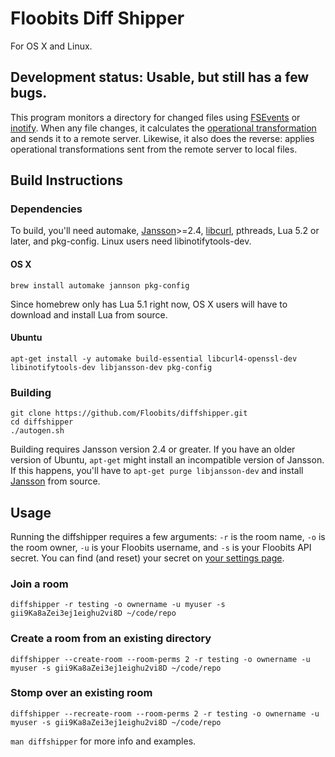 # Floobits Diff Shipper

For OS X and Linux.

## Development status: Usable, but still has a few bugs.

This program monitors a directory for changed files using [FSEvents](http://en.wikipedia.org/wiki/FSEvents) or [inotify](http://en.wikipedia.org/wiki/Inotify). When any file changes, it calculates the [operational transformation](http://en.wikipedia.org/wiki/Operational_transformation) and sends it to a remote server. Likewise, it also does the reverse: applies operational transformations sent from the remote server to local files.


## Build Instructions

### Dependencies
To build, you'll need automake, [Jansson](http://www.digip.org/jansson/)>=2.4, [libcurl](http://curl.haxx.se/libcurl/), pthreads, Lua 5.2 or later, and pkg-config. Linux users need libinotifytools-dev.

#### OS X

    brew install automake jannson pkg-config

Since homebrew only has Lua 5.1 right now, OS X users will have to download and install Lua from source.

#### Ubuntu

    apt-get install -y automake build-essential libcurl4-openssl-dev libinotifytools-dev libjansson-dev pkg-config

### Building

    git clone https://github.com/Floobits/diffshipper.git
    cd diffshipper
    ./autogen.sh

Building requires Jansson version 2.4 or greater. If you have an older version of Ubuntu, `apt-get` might install an incompatible version of Jansson. If this happens, you'll have to `apt-get purge libjansson-dev` and install [Jansson](http://www.digip.org/jansson/) from source.


## Usage

Running the diffshipper requires a few arguments: `-r` is the room name, `-o` is the room owner, `-u` is your Floobits username, and `-s` is your Floobits API secret. You can find (and reset) your secret on [your settings page](https://floobits.com/dash/settings/).

### Join a room

    diffshipper -r testing -o ownername -u myuser -s gii9Ka8aZei3ej1eighu2vi8D ~/code/repo

### Create a room from an existing directory

    diffshipper --create-room --room-perms 2 -r testing -o ownername -u myuser -s gii9Ka8aZei3ej1eighu2vi8D ~/code/repo

### Stomp over an existing room

    diffshipper --recreate-room --room-perms 2 -r testing -o ownername -u myuser -s gii9Ka8aZei3ej1eighu2vi8D ~/code/repo


`man diffshipper` for more info and examples.
